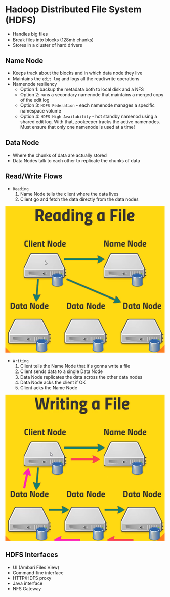# Hadoop Distributed File System (HDFS)

- Handles big files
- Break files into blocks (128mb chunks)
- Stores in a cluster of hard drivers

## Name Node

- Keeps track about the blocks and in which data node they live
- Maintains the `edit log` and logs all the read/write operations
- Namenode resiliency
  - Option 1: backup the metadata both to local disk and a NFS
  - Option 2: runs a secondary namenode that maintains a merged copy of the edit log
  - Option 3: `HDFS Federation` - each namenode manages a specific namespace volume
  - Option 4: `HDFS High Availability` - hot standby namenod using a shared edit log. With that, zookeeper tracks the active namenodes. Must ensure that only one namenode is used at a time!

## Data Node

- Where the chunks of data are actually stored
- Data Nodes talk to each other to replicate the chunks of data

## Read/Write Flows

- `Reading`
  1. Name Node tells the client where the data lives
  1. Client go and fetch the data directly from the data nodes

![HDFS Reading](../../concepts/images/hdfs-reading.png)

- `Writing`
  1. Client tells the Name Node that it's gonna write a file
  1. Client sends data to a single Data Node
  1. Data Node replicates the data across the other data nodes
  1. Data Node acks the client if OK
  1. Client acks the Name Node

![HDFS Writing](../../concepts/images/hdfs-writing.png)

## HDFS Interfaces

- UI (Ambari Files View)
- Command-line interface
- HTTP/HDFS proxy
- Java interface
- NFS Gateway
